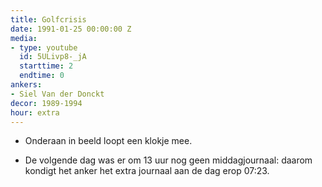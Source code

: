 ```yaml
---
title: Golfcrisis
date: 1991-01-25 00:00:00 Z
media:
- type: youtube
  id: 5ULivp8-_jA
  starttime: 2
  endtime: 0
ankers:
- Siel Van der Donckt
decor: 1989-1994
hour: extra
---
```


* Onderaan in beeld loopt een klokje mee.

* De volgende dag was er om 13 uur nog geen middagjournaal: daarom kondigt het anker het extra journaal aan de dag erop <span class="moment-inline seek" data-sec="443">07:23</span>.
